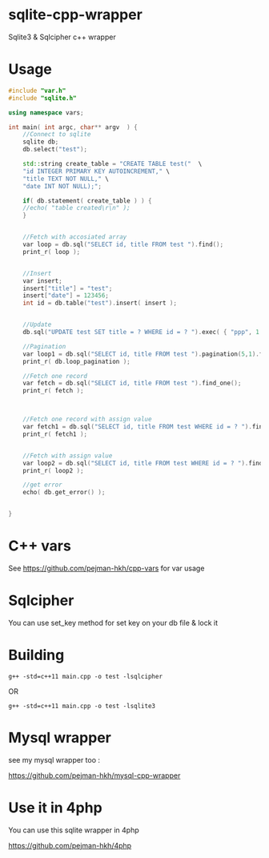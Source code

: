 # sqlite-cpp-wrapper
Sqlite3 & Sqlcipher c++ wrapper

# Usage

```c++
#include "var.h"
#include "sqlite.h"

using namespace vars;

int main( int argc, char** argv  ) {
	//Connect to sqlite
	sqlite db;
	db.select("test");

	std::string create_table = "CREATE TABLE test("  \
	"id INTEGER PRIMARY KEY AUTOINCREMENT," \
	"title TEXT NOT NULL," \
	"date INT NOT NULL);";

	if( db.statement( create_table ) ) {
	//echo( "table created\r\n" );
	}


	//Fetch with accosiated array
	var loop = db.sql("SELECT id, title FROM test ").find();
	print_r( loop );


	//Insert
	var insert;
	insert["title"] = "test";
	insert["date"] = 123456;
	int id = db.table("test").insert( insert );


	//Update
	db.sql("UPDATE test SET title = ? WHERE id = ? ").exec( { "ppp", 1 } );

	//Pagination
	var loop1 = db.sql("SELECT id, title FROM test ").pagination(5,1).find();
	print_r( db.loop_pagination );

	//Fetch one record
	var fetch = db.sql("SELECT id, title FROM test ").find_one();
	print_r( fetch );



	//Fetch one record with assign value
	var fetch1 = db.sql("SELECT id, title FROM test WHERE id = ? ").find_one( { 1 } );
	print_r( fetch1 );


	//Fetch with assign value
	var loop2 = db.sql("SELECT id, title FROM test WHERE id = ? ").find( { 1 } );
	print_r( loop2 );

	//get error
	echo( db.get_error() );


}
```

# C++ vars
See https://github.com/pejman-hkh/cpp-vars for var usage

# Sqlcipher
You can use set_key method for set key on your db file & lock it

# Building
```
g++ -std=c++11 main.cpp -o test -lsqlcipher
```
OR

```
g++ -std=c++11 main.cpp -o test -lsqlite3
```
# Mysql wrapper
see my mysql wrapper too :

https://github.com/pejman-hkh/mysql-cpp-wrapper

# Use it in 4php

You can use this sqlite wrapper in 4php

https://github.com/pejman-hkh/4php

